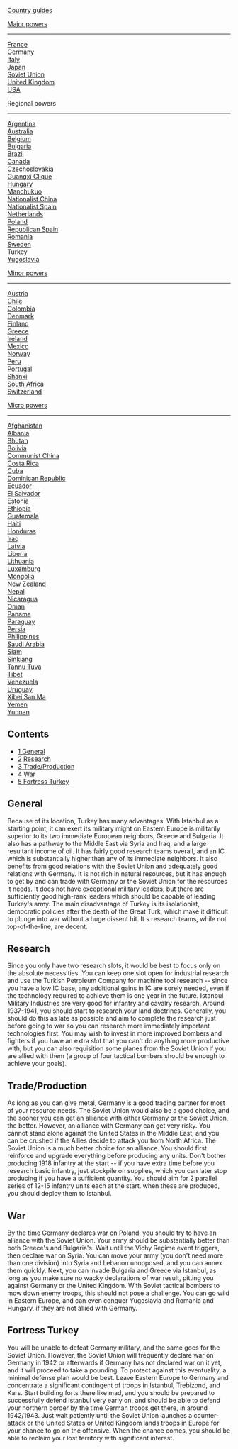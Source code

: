 [Country guides](/wiki/Country_guides "Country guides")

[Major powers](/wiki/Major_power "Major power")

------------------------------------------------------------------------

[France](/wiki/France "France")  
[Germany](/wiki/Germany "Germany")  
[Italy](/wiki/Italy "Italy")  
[Japan](/wiki/Japan "Japan")  
[Soviet Union](/wiki/Soviet_Union "Soviet Union")  
[United Kingdom](/wiki/United_Kingdom "United Kingdom")  
[USA](/wiki/USA "USA")

Regional powers

------------------------------------------------------------------------

[Argentina](/wiki/Argentina "Argentina")  
[Australia](/wiki/Australia "Australia")  
[Belgium](/wiki/Belgium "Belgium")  
[Bulgaria](/wiki/Bulgaria "Bulgaria")  
[Brazil](/wiki/Brazil "Brazil")  
[Canada](/wiki/Canada "Canada")  
[Czechoslovakia](/wiki/Czechoslovakia "Czechoslovakia")  
[Guangxi Clique](/wiki/Guangxi_Clique "Guangxi Clique")  
[Hungary](/wiki/Hungary "Hungary")  
[Manchukuo](/wiki/Manchukuo "Manchukuo")  
[Nationalist China](/wiki/Nationalist_China "Nationalist China")  
[Nationalist Spain](/wiki/Nationalist_Spain "Nationalist Spain")  
[Netherlands](/wiki/Netherlands "Netherlands")  
[Poland](/wiki/Poland "Poland")  
[Republican Spain](/wiki/Republican_Spain "Republican Spain")  
[Romania](/wiki/Romania "Romania")  
[Sweden](/wiki/Sweden "Sweden")  
Turkey  
[Yugoslavia](/wiki/Yugoslavia "Yugoslavia")

[Minor powers](/wiki/Minor_power "Minor power")

------------------------------------------------------------------------

[Austria](/wiki/Austria "Austria")  
[Chile](/wiki/index.php?title=Chile&action=edit&redlink=1 "Chile (page does not exist)")  
[Colombia](/wiki/index.php?title=Colombia&action=edit&redlink=1 "Colombia (page does not exist)")  
[Denmark](/wiki/Denmark "Denmark")  
[Finland](/wiki/Finland "Finland")  
[Greece](/wiki/Greece "Greece")  
[Ireland](/wiki/Ireland "Ireland")  
[Mexico](/wiki/Mexico "Mexico")  
[Norway](/wiki/index.php?title=Norway&action=edit&redlink=1 "Norway (page does not exist)")  
[Peru](/wiki/Peru "Peru")  
[Portugal](/wiki/Portugal "Portugal")  
[Shanxi](/wiki/Shanxi "Shanxi")  
[South Africa](/wiki/South_Africa "South Africa")  
[Switzerland](/wiki/Switzerland "Switzerland")

[Micro powers](/wiki/Micro_power "Micro power")

------------------------------------------------------------------------

[Afghanistan](/wiki/Afghanistan "Afghanistan")  
[Albania](/wiki/Albania "Albania")  
[Bhutan](/wiki/Bhutan "Bhutan")  
[Bolivia](/wiki/index.php?title=Bolivia&action=edit&redlink=1 "Bolivia (page does not exist)")  
[Communist China](/wiki/Communist_China "Communist China")  
[Costa
Rica](/wiki/index.php?title=Costa_Rica&action=edit&redlink=1 "Costa Rica (page does not exist)")  
[Cuba](/wiki/Cuba "Cuba")  
[Dominican Republic](/wiki/Dominican_Republic "Dominican Republic")  
[Ecuador](/wiki/index.php?title=Ecuador&action=edit&redlink=1 "Ecuador (page does not exist)")  
[El
Salvador](/wiki/index.php?title=El_Salvador&action=edit&redlink=1 "El Salvador (page does not exist)")  
[Estonia](/wiki/Estonia "Estonia")  
[Ethiopia](/wiki/Ethiopia "Ethiopia")  
[Guatemala](/wiki/Guatemala "Guatemala")  
[Haiti](/wiki/index.php?title=Haiti&action=edit&redlink=1 "Haiti (page does not exist)")  
[Honduras](/wiki/index.php?title=Honduras&action=edit&redlink=1 "Honduras (page does not exist)")  
[Iraq](/wiki/Iraq "Iraq")  
[Latvia](/wiki/Latvia "Latvia")  
[Liberia](/wiki/Liberia "Liberia")  
[Lithuania](/wiki/Lithuania "Lithuania")  
[Luxemburg](/wiki/Luxemburg "Luxemburg")  
[Mongolia](/wiki/Mongolia "Mongolia")  
[New Zealand](/wiki/New_Zealand "New Zealand")  
[Nepal](/wiki/index.php?title=Nepal&action=edit&redlink=1 "Nepal (page does not exist)")  
[Nicaragua](/wiki/index.php?title=Nicaragua&action=edit&redlink=1 "Nicaragua (page does not exist)")  
[Oman](/wiki/index.php?title=Oman&action=edit&redlink=1 "Oman (page does not exist)")  
[Panama](/wiki/index.php?title=Panama&action=edit&redlink=1 "Panama (page does not exist)")  
[Paraguay](/wiki/index.php?title=Paraguay&action=edit&redlink=1 "Paraguay (page does not exist)")  
[Persia](/wiki/Persia "Persia")  
[Philippines](/wiki/index.php?title=Philippines&action=edit&redlink=1 "Philippines (page does not exist)")  
[Saudi
Arabia](/wiki/index.php?title=Saudi_Arabia&action=edit&redlink=1 "Saudi Arabia (page does not exist)")  
[Siam](/wiki/Siam "Siam")  
[Sinkiang](/wiki/index.php?title=Sinkiang&action=edit&redlink=1 "Sinkiang (page does not exist)")  
[Tannu Tuva](/wiki/Tannu_Tuva "Tannu Tuva")  
[Tibet](/wiki/index.php?title=Tibet&action=edit&redlink=1 "Tibet (page does not exist)")  
[Venezuela](/wiki/index.php?title=Venezuela&action=edit&redlink=1 "Venezuela (page does not exist)")  
[Uruguay](/wiki/index.php?title=Uruguay&action=edit&redlink=1 "Uruguay (page does not exist)")  
[Xibei San Ma](/wiki/Xibei_San_Ma "Xibei San Ma")  
[Yemen](/wiki/index.php?title=Yemen&action=edit&redlink=1 "Yemen (page does not exist)")  
[Yunnan](/wiki/Yunnan "Yunnan")

## Contents

-   [ 1 General ](#General)
-   [ 2 Research ](#Research)
-   [ 3 Trade/Production ](#Trade.2FProduction)
-   [ 4 War ](#War)
-   [ 5 Fortress Turkey ](#Fortress_Turkey)

##  General 

Because of its location, Turkey has many advantages. With Istanbul as a
starting point, it can exert its military might on Eastern Europe is
militarily superior to its two immediate European neighbors, Greece and
Bulgaria. It also has a pathway to the Middle East via Syria and Iraq,
and a large resultant income of oil. It has fairly good research teams
overall, and an IC which is substantially higher than any of its
immediate neighbors. It also benefits from good relations with the
Soviet Union and adequately good relations with Germany. It is not rich
in natural resources, but it has enough to get by and can trade with
Germany or the Soviet Union for the resources it needs. It does not have
exceptional military leaders, but there are sufficiently good high-rank
leaders which should be capable of leading Turkey's army. The main
disadvantage of Turkey is its isolationist, democratic policies after
the death of the Great Turk, which make it difficult to plunge into war
without a huge dissent hit. It s research teams, while not
top-of-the-line, are decent.

##  Research 

Since you only have two research slots, it would be best to focus only
on the absolute necessities. You can keep one slot open for industrial
research and use the Turkish Petroleum Company for machine tool research
-- since you have a low IC base, any additional gains in IC are sorely
needed, even if the technology required to achieve them is one year in
the future. Istanbul Military Industries are very good for infantry and
cavalry research. Around 1937-1941, you should start to research your
land doctrines. Generally, you should do this as late as possible and
aim to complete the research just before going to war so you can
research more immediately important technologies first. You may wish to
invest in more improved bombers and fighters if you have an extra slot
that you can't do anything more productive with, but you can also
requisition some planes from the Soviet Union if you are allied with
them (a group of four tactical bombers should be enough to achieve your
goals).

##    Trade/Production 

As long as you can give metal, Germany is a good trading partner for
most of your resource needs. The Soviet Union would also be a good
choice, and the sooner you can get an alliance with either Germany or
the Soviet Union, the better. However, an alliance with Germany can get
very risky. You cannot stand alone against the United States in the
Middle East, and you can be crushed if the Allies decide to attack you
from North Africa. The Soviet Union is a much better choice for an
alliance. You should first reinforce and upgrade everything before
producing any units. Don't bother producing 1918 infantry at the start
-- if you have extra time before you research basic infantry, just
stockpile on supplies, which you can later stop producing if you have a
sufficient quantity. You should aim for 2 parallel series of 12-15
infantry units each at the start. when these are produced, you should
deploy them to Istanbul.

##  War 

By the time Germany declares war on Poland, you should try to have an
alliance with the Soviet Union. Your army should be substantially better
than both Greece's and Bulgaria's. Wait until the Vichy Regime event
triggers, then declare war on Syria. You can move your army (you don't
need more than one division) into Syria and Lebanon unopposed, and you
can annex them quickly. Next, you can invade Bulgaria and Greece via
Istanbul, as long as you make sure no wacky declarations of war result,
pitting you against Germany or the United Kingdom. With Soviet tactical
bombers to mow down enemy troops, this should not pose a challenge. You
can go wild in Eastern Europe, and can even conquer Yugoslavia and
Romania and Hungary, if they are not allied with Germany.

##  Fortress Turkey 

You will be unable to defeat Germany military, and the same goes for the
Soviet Union. However, the Soviet Union will frequently declare war on
Germany in 1942 or afterwards if Germany has not declared war on it yet,
and it will proceed to take a pounding. To protect against this
eventuality, a minimal defense plan would be best. Leave Eastern Europe
to Germany and concentrate a significant contingent of troops in
Istanbul, Trebizond, and Kars. Start building forts there like mad, and
you should be prepared to successfully defend Istanbul very early on,
and should be able to defend your northern border by the time German
troops get there, in around 1942/1943. Just wait patiently until the
Soviet Union launches a counter-attack or the United States or United
Kingdom lands troops in Europe for your chance to go on the offensive.
When the chance comes, you should be able to reclaim your lost territory
with significant interest.
